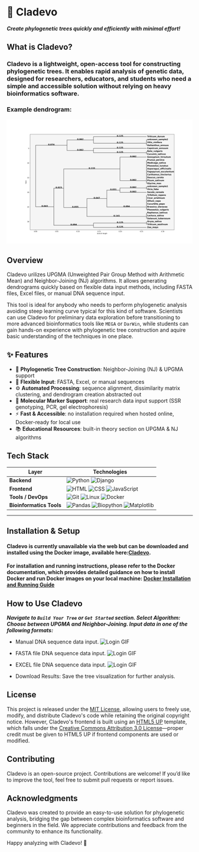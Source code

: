 # 🌿 Cladevo

**_Create phylogenetic trees quickly and efficiently with minimal effort!_**

## **What is Cladevo?**

### Cladevo is a lightweight, open-access tool for constructing phylogenetic trees. It enables rapid analysis of genetic data, designed for researchers, educators, and students who need a simple and accessible solution without relying on heavy bioinformatics software.
 
### Example dendrogram:
![Logo](cladevo/static/images/tree11.png)

## Overview

Cladevo urilizes UPGMA (Unweighted Pair Group Method with Arithmetic Mean) and Neighbor-Joining (NJ) algorithms. It allows generating dendrograms quickly based on flexible data input methods, including FASTA files, Excel files, or manual DNA sequence input.

This tool is ideal for anybody who needs to perform phylogenetic analysis avoiding steep learning curve typical for this kind of software. Scientists can use Cladevo for preliminary data exploration before transitioning to more advanced bioinformatics tools like `MEGA` or `DarWin`, while students can gain hands-on experience with phylogenetic tree construction and aquire basic understanding of the techniques in one place.


## ✨ Features

- 🌳 **Phylogenetic Tree Construction**: Neighbor-Joining (NJ) & UPGMA support  
- 📂 **Flexible Input**: FASTA, Excel, or manual sequences  
- ⚙️ **Automated Processing**: sequence alignment, dissimilarity matrix clustering, and dendrogram creation abstracted out
- 🧬 **Molecular Marker Support**: real research data input support (SSR genotyping, PCR, gel electrophoresis)
- ⚡ **Fast & Accessible**: no installation required when hosted online, Docker-ready for local use  
- 📚 **Educational Resources**: built-in theory section on UPGMA & NJ algorithms

## **Tech Stack**

| Layer | Technologies |
|-------|--------------|
| **Backend** | ![Python](https://img.shields.io/badge/Python-3776AB?style=flat&logo=python&logoColor=white) ![Django](https://img.shields.io/badge/Django-092E20?style=flat&logo=django&logoColor=white) |
| **Frontend** | ![HTML](https://img.shields.io/badge/HTML-E34F26?style=flat&logo=html5&logoColor=white) ![CSS](https://img.shields.io/badge/CSS-1572B6?style=flat&logo=css3&logoColor=white) ![JavaScript](https://img.shields.io/badge/JavaScript-F7DF1E?style=flat&logo=javascript&logoColor=black) |
| **Tools / DevOps** | ![Git](https://img.shields.io/badge/Git-F05032?style=flat&logo=git&logoColor=white) ![Linux](https://img.shields.io/badge/Linux-FCC624?style=flat&logo=linux&logoColor=black) ![Docker](https://img.shields.io/badge/Docker-2496ED?style=flat&logo=docker&logoColor=white) |
| **Bioinformatics Tools** | ![Pandas](https://img.shields.io/badge/Pandas-150458?style=flat&logo=pandas&logoColor=white) ![Biopython](https://img.shields.io/badge/Biopython-3673A5?style=flat&logo=biopython&logoColor=white) ![Matplotlib](https://img.shields.io/badge/Matplotlib-11557C?style=flat&logo=matplotlib&logoColor=white) |

---

## Installation & Setup

#### Cladevo is currently unavailable via the web but can be downloaded and installed using the Docker image, available here:[Cladevo](https://hub.docker.com/r/highlander95/cladevo-app).

#### For installation and running instructions, please refer to the Docker documentation, which provides detailed guidance on how to install Docker and run Docker images on your local machine: [Docker Installation and Running Guide](https://docs.docker.com/get-docker/)

## How to Use Cladevo

**_Navigate to `Build Your Tree` or `Get Started` section. Select Algorithm: Choose between UPGMA and Neighbor-Joining. Input data in one of the following formats:_**
* Manual DNA sequence data input.
  ![Login GIF](assets/manual.gif)
* FASTA file DNA sequence data input.
  ![Login GIF](assets/fasta.gif)
* EXCEL file DNA sequence data input.
  ![Login GIF](assets/excel.gif)

* Download Results: Save the tree visualization for further analysis.

## License

This project is released under the [MIT License](https://opensource.org/license/MIT), allowing users to freely use, modify, and distribute Cladevo's code while retaining the original copyright notice. However, Cladevo's frontend is built using an [HTML5 UP](https://html5up.net/) template, which falls under the [Creative Commons Attribution 3.0 License](https://html5up.net/license)—proper credit must be given to HTML5 UP if frontend components are used or modified.

## Contributing

Cladevo is an open-source project. Contributions are welcome! If you’d like to improve the tool, feel free to submit pull requests or report issues.

## Acknowledgments

Cladevo was created to provide an easy-to-use solution for phylogenetic analysis, bridging the gap between complex bioinformatics software and beginners in the field. We appreciate contributions and feedback from the community to enhance its functionality.

Happy analyzing with Cladevo! 🚀
